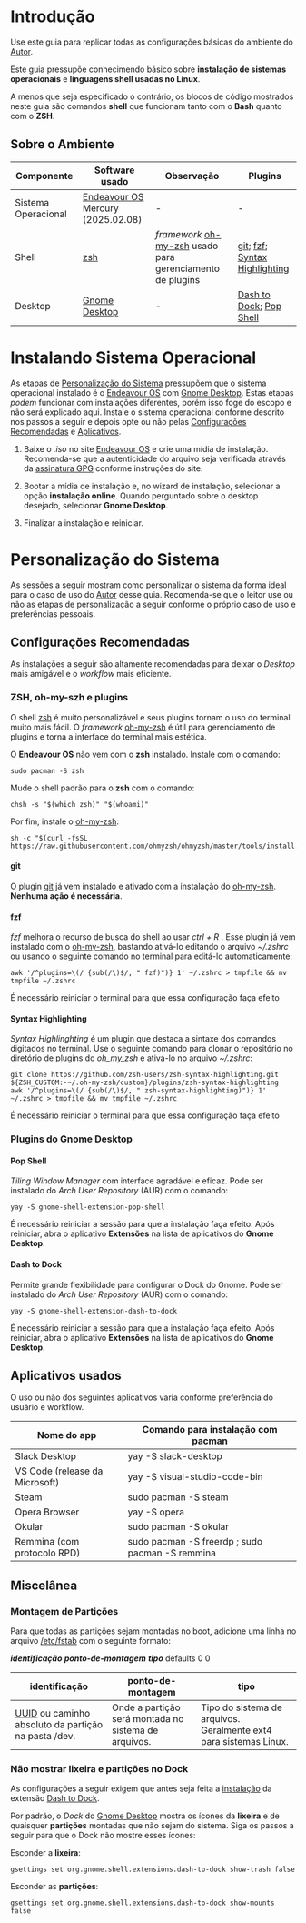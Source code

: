 # Introdução

Use este guia para replicar todas as configurações básicas do ambiente do [Autor](https://github.com/Mongera32).

Este guia pressupõe conhecimendo básico sobre **instalação de sistemas operacionais** e **linguagens shell usadas no Linux**.

A menos que seja especificado o contrário, os blocos de código mostrados neste guia são comandos **shell** que funcionam tanto com o **Bash** quanto com o **ZSH**.

## Sobre o Ambiente

| Componente | Software usado | Observação | Plugins |
|---|---|---|---|
| Sistema Operacional | [Endeavour OS](https://endeavouros.com) Mercury (2025.02.08) | - | - |
| Shell | [zsh](https://github.com/ohmyzsh/ohmyzsh/wiki/Installing-ZSH) | _framework_ [oh-my-zsh](https://ohmyz.sh) usado para gerenciamento de plugins | [git](https://github.com/ohmyzsh/ohmyzsh/blob/master/plugins/git/git.plugin.zsh); [fzf](https://github.com/ohmyzsh/ohmyzsh/blob/master/plugins/git/git.plugin.zsh); [Syntax Highlighting](https://github.com/zsh-users/zsh-syntax-highlighting) |
| Desktop | [Gnome Desktop](https://www.gnome.org) | - | [Dash to Dock](https://micheleg.github.io/dash-to-dock/); [Pop Shell](https://github.com/pop-os/shell) | 

# Instalando Sistema Operacional

As etapas de [Personalização do Sistema](#per_sis) pressupõem que o sistema operacional instalado é o [Endeavour OS](https://endeavouros.com) com [Gnome Desktop](https://www.gnome.org). Estas etapas _podem_ funcionar com instalações diferentes, porém isso foge do escopo e não será explicado aqui. Instale o sistema operacional conforme descrito nos passos a seguir e depois opte ou não pelas [Configurações Recomendadas](#rec_conf) e [Aplicativos](#aplicativos).

1. Baixe o _.iso_ no site [Endeavour OS](endeavouros.com) e crie uma mídia de instalação. Recomenda-se que a autenticidade do arquivo seja verificada através da [assinatura GPG](https://www.gnupg.org/gph/en/manual/x135.html) conforme instruções do site.

2. Bootar a mídia de instalação e, no wizard de instalação, selecionar a opção **instalação online**. Quando perguntado sobre o desktop desejado, selecionar **Gnome Desktop**.
    
3. Finalizar a instalação e reiniciar.


# Personalização do Sistema <a id="per_sis"></a>

As sessões a seguir mostram como personalizar o sistema da forma ideal para o caso de uso do [Autor](https://github.com/Mongera32) desse guia. Recomenda-se que o leitor use ou não as etapas de personalização a seguir conforme o próprio caso de uso e preferências pessoais.

## Configurações Recomendadas <a id="rec_conf"></a>

As instalações a seguir são altamente recomendadas para deixar o _Desktop_ mais amigável e o _workflow_ mais eficiente.

### ZSH, oh-my-szh e plugins <a id="zsh_conf"></a>

O shell [zsh](https://github.com/ohmyzsh/ohmyzsh/wiki/Installing-ZSH) é muito personalizável e seus plugins tornam o uso do terminal muito mais fácil. O _framework_ [oh-my-zsh](https://ohmyz.sh) é útil para gerenciamento de plugins e torna a interface do terminal mais estética.

O **Endeavour OS** não vem com o **zsh** instalado. Instale com o comando:
```
sudo pacman -S zsh 
```
Mude o shell padrão para o **zsh** com o comando:
```
chsh -s "$(which zsh)" "$(whoami)"
```
Por fim, instale o [oh-my-zsh](https://ohmyz.sh):
```
sh -c "$(curl -fsSL https://raw.githubusercontent.com/ohmyzsh/ohmyzsh/master/tools/install.sh)"
```

#### git

O plugin [git](https://github.com/ohmyzsh/ohmyzsh/blob/master/plugins/git/git.plugin.zsh) já vem instalado e ativado com a instalação do [oh-my-zsh](https://ohmyz.sh). **Nenhuma ação é necessária**.

#### fzf

_fzf_ melhora o recurso de busca do shell ao usar _ctrl + R_ . Esse plugin já vem instalado com o [oh-my-zsh](https://ohmyz.sh), bastando ativá-lo editando o arquivo _~/.zshrc_ ou usando o seguinte comando no terminal para editá-lo automaticamente:
```
awk '/^plugins=\(/ {sub(/\)$/, " fzf)")} 1' ~/.zshrc > tmpfile && mv tmpfile ~/.zshrc 
```
É necessário reiniciar o terminal para que essa configuração faça efeito

#### Syntax Highlighting

_Syntax Highlinghting_ é um plugin que destaca a sintaxe dos comandos digitados no terminal. Use o seguinte comando para clonar o repositório no diretório de plugins do _oh_my_zsh_ e ativá-lo no arquivo _~/.zshrc_:
```
git clone https://github.com/zsh-users/zsh-syntax-highlighting.git ${ZSH_CUSTOM:-~/.oh-my-zsh/custom}/plugins/zsh-syntax-highlighting
awk '/^plugins=\(/ {sub(/\)$/, " zsh-syntax-highlighting)")} 1' ~/.zshrc > tmpfile && mv tmpfile ~/.zshrc 
```
É necessário reiniciar o terminal para que essa configuração faça efeito

### Plugins do Gnome Desktop <a id="gnome_plugins"></a>

#### Pop Shell

_Tiling Window Manager_ com interface agradável e eficaz. Pode ser instalado do _Arch User Repository_ (AUR) com o comando:
```
yay -S gnome-shell-extension-pop-shell 
```
É necessário reiniciar a sessão para que a instalação faça efeito. Após reiniciar, abra o aplicativo **Extensões** na lista de aplicativos do **Gnome Desktop**.


#### Dash to Dock <a id="dash-to-dock"></a>

Permite grande flexibilidade para configurar o Dock do Gnome. Pode ser instalado do _Arch User Repository_ (AUR) com o comando:

```
yay -S gnome-shell-extension-dash-to-dock 
```
É necessário reiniciar a sessão para que a instalação faça efeito. Após reiniciar, abra o aplicativo **Extensões** na lista de aplicativos do **Gnome Desktop**.

## Aplicativos usados <a id="aplicativos"></a>

O uso ou não dos seguintes aplicativos varia conforme preferência do usuário e workflow. 

| Nome do app                             | Comando para instalação com pacman              |
| ---                                     | ---                                             |
| Slack Desktop                           | yay -S slack-desktop                            |
| VS Code (release da Microsoft)          | yay -S visual-studio-code-bin                   |
| Steam                                   | sudo pacman -S steam                            |
| Opera Browser                           | yay -S opera                                    |
| Okular                                  | sudo pacman -S okular                           |
| Remmina (com protocolo RPD)             | sudo pacman -S freerdp ; sudo pacman -S remmina |


## Miscelânea

### Montagem de Partições

Para que todas as partições sejam montadas no boot, adicione uma linha no arquivo [/etc/fstab](https://wiki.archlinux.org/title/Fstab) com o seguinte formato:

_**identificação**_ _**ponto-de-montagem**_ _**tipo**_ defaults 0 0

| identificação | ponto-de-montagem | tipo|
| --- | --- | --- |
[UUID](https://en.wikipedia.org/wiki/Universally_unique_identifier) ou caminho absoluto da partição na pasta /dev. | Onde a partição será montada no sistema de arquivos. | Tipo do sistema de arquivos. Geralmente ext4 para sistemas Linux. |




### Não mostrar lixeira e partições no Dock

As configurações a seguir exigem que antes seja feita a [instalação](#dash-to-dock) da extensão [Dash to Dock](https://micheleg.github.io/dash-to-dock/).

Por padrão, o _Dock_ do [Gnome Desktop](https://www.gnome.org) mostra os ícones da **lixeira** e de quaisquer **partições** montadas que não sejam do sistema. Siga os passos a seguir para que o Dock não mostre esses ícones:

Esconder a **lixeira**:
```
gsettings set org.gnome.shell.extensions.dash-to-dock show-trash false
```

Esconder as **partições**:
```
gsettings set org.gnome.shell.extensions.dash-to-dock show-mounts false
```





